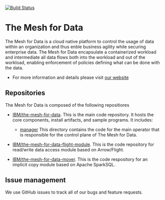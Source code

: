 [![Build Status](https://travis-ci.com/IBM/the-mesh-for-data.svg?branch=master)](https://travis-ci.com/IBM/the-mesh-for-data "Travis")


# The Mesh for Data

The Mesh for Data is a cloud native platform to control the usage of data within an organization and thus enble business agility while securing enterprise data.  The Mesh for Data encapsulate a containerized workload and intermediate all data flows both into the workload and out of the workload, enabling enforcement of policies defining what can be done with the data.

- For more information and details please visit [our website](https://pages.github.com/IBM/the-mesh-for-data/)

## Repositories

The Mesh for Data is composed of the following repositiores

- [IBM/the-mesh-for-data](https://github.com/IBM/the-mesh-for-data). This is the main code repository. It hosts the core components, install artifacts, and sample programs. It includes:

  - [manager](manager) This directory contains the code for the main operator that is responsible for the control plane of The Mesh for Data.

- [IBM/the-mesh-for-data-flight-module](https://github.com/IBM/the-mesh-for-data-flight-module). This is the code repository for read/write data access module based on Arrow/Flight.

- [IBM/the-mesh-for-data-mover](https://github.com/IBM/the-mesh-for-data-mover). This is the code respository for an implicit copy module based on Apache SparkSQL.

## Issue management

We use GitHub issues to track all of our bugs and feature requests.
